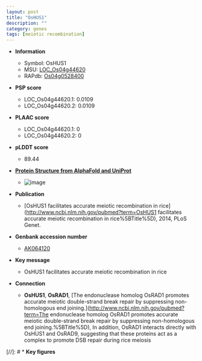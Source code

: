 ```yaml
---
layout: post
title: "OsHUS1"
description: ""
category: genes
tags: [meiotic recombination]
---
```


* **Information**  
    + Symbol: OsHUS1  
    + MSU: [LOC_Os04g44620](http://rice.plantbiology.msu.edu/cgi-bin/ORF_infopage.cgi?orf=LOC_Os04g44620)  
    + RAPdb: [Os04g0528400](http://rapdb.dna.affrc.go.jp/viewer/gbrowse_details/irgsp1?name=Os04g0528400)  

* **PSP score**  
    + LOC_Os04g44620.1: 0.0109 
    + LOC_Os04g44620.2: 0.0109 

* **PLAAC score**  
    + LOC_Os04g44620.1: 0 
    + LOC_Os04g44620.2: 0 

* **pLDDT score**
    + 89.44

* **[Protein Structure from AlphaFold and UniProt](https://www.uniprot.org/uniprotkb/Q7XS44/entry#structure)**
    + ![image](https://ricepsp.github.io/images/Q7/AF-Q7XS44-F1.png)

* **Publication**  
    + [OsHUS1 facilitates accurate meiotic recombination in rice](http://www.ncbi.nlm.nih.gov/pubmed?term=OsHUS1 facilitates accurate meiotic recombination in rice%5BTitle%5D), 2014, PLoS Genet.

* **Genbank accession number**  
    + [AK064120](http://www.ncbi.nlm.nih.gov/nuccore/AK064120)

* **Key message**  
    + OsHUS1 facilitates accurate meiotic recombination in rice

* **Connection**  
    + __OsHUS1__, __OsRAD1__, [The endonuclease homolog OsRAD1 promotes accurate meiotic double-strand break repair by suppressing non-homologous end joining.](http://www.ncbi.nlm.nih.gov/pubmed?term=The endonuclease homolog OsRAD1 promotes accurate meiotic double-strand break repair by suppressing non-homologous end joining.%5BTitle%5D), In addition, OsRAD1 interacts directly with OsHUS1 and OsRAD9, suggesting that these proteins act as a complex to promote DSB repair during rice meiosis

[//]: # * **Key figures**  


